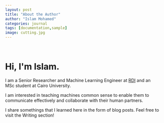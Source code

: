 ```yaml
---
layout: post
title: "About the Author"
author: "Islam Mohamed"
categories: journal
tags: [documentation,sample]
image: cutting.jpg
---
```

<br/>

<h1>Hi, I'm Islam.</h1>
I am a Senior Researcher and Machine Learning Engineer at <a href="https://www.rdi-eg.com/">RDI</a> and an MSc student at Cairo University.    

I am interested in teaching machines common sense to enable them to communicate effectively and collaborate with their human partners.  

I share somethings that I learned here in the form of blog posts. Feel free to visit the Writing section!
